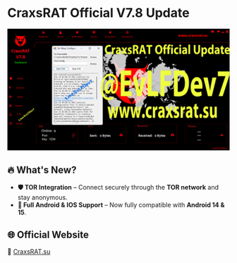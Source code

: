 # CraxsRAT Official V7.8 Update  

![](a.png)

## 🔥 What's New?  
- **🛡️ TOR Integration** – Connect securely through the **TOR network** and stay anonymous.  
- **📱 Full Android & IOS Support** – Now fully compatible with **Android 14 & 15**.  

## 🌐 Official Website  
🔗 [CraxsRAT.su](https://craxsrat.su)
